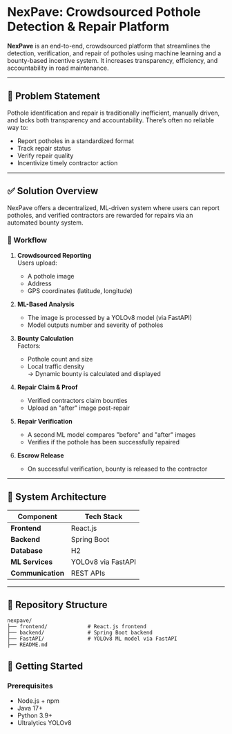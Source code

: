 # NexPave: Crowdsourced Pothole Detection & Repair Platform

**NexPave** is an end-to-end, crowdsourced platform that streamlines the detection, verification, and repair of potholes using machine learning and a bounty-based incentive system. It increases transparency, efficiency, and accountability in road maintenance.

---

## 🚧 Problem Statement

Pothole identification and repair is traditionally inefficient, manually driven, and lacks both transparency and accountability. There’s often no reliable way to:
- Report potholes in a standardized format
- Track repair status
- Verify repair quality
- Incentivize timely contractor action

---

## ✅ Solution Overview

NexPave offers a decentralized, ML-driven system where users can report potholes, and verified contractors are rewarded for repairs via an automated bounty system.

### 🔁 Workflow

1. **Crowdsourced Reporting**  
   Users upload:
   - A pothole image  
   - Address  
   - GPS coordinates (latitude, longitude)  

2. **ML-Based Analysis**  
   - The image is processed by a YOLOv8 model (via FastAPI)  
   - Model outputs number and severity of potholes  

3. **Bounty Calculation**  
   Factors:
   - Pothole count and size  
   - Local traffic density  
   → Dynamic bounty is calculated and displayed  

4. **Repair Claim & Proof**  
   - Verified contractors claim bounties  
   - Upload an "after" image post-repair  

5. **Repair Verification**  
   - A second ML model compares "before" and "after" images  
   - Verifies if the pothole has been successfully repaired  

6. **Escrow Release**  
   - On successful verification, bounty is released to the contractor

---

## 🧱 System Architecture

| Component        | Tech Stack         |
|------------------|--------------------|
| **Frontend**     | React.js           |
| **Backend**      | Spring Boot        |
| **Database**     | H2                 |
| **ML Services**  | YOLOv8 via FastAPI |
| **Communication**| REST APIs          |

---

## 📂 Repository Structure

```
nexpave/
├── frontend/             # React.js frontend
├── backend/              # Spring Boot backend
├── FastAPI/              # YOLOv8 ML model via FastAPI
├── README.md
```



## 🚀 Getting Started

### Prerequisites
- Node.js + npm
- Java 17+
- Python 3.9+
- Ultralytics YOLOv8
